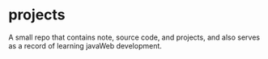 # projects
A small repo that contains note, source code, and projects, and also serves as a record of learning javaWeb development.
